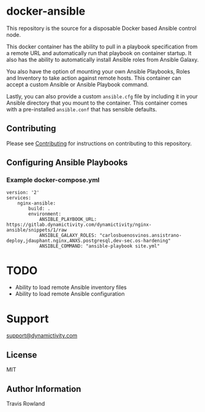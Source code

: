 # docker-ansible
This repository is the source for a disposable Docker based Ansible control node.

This docker container has the ability to pull in a playbook specification from a remote URL and automatically run that playbook on container startup. It also has the ability to automatically install Ansible roles from Ansible Galaxy.

You also have the option of mounting your own Ansible Playbooks, Roles and Inventory to take action against remote hosts. This container can accept a custom Ansible or Ansible Playbook command.

Lastly, you can also provide a custom `ansible.cfg` file by including it in your Ansible directory that you mount to the container. This container comes with a pre-installed `ansible.conf` that has sensible defaults.

## Contributing
Please see [Contributing](CONTRIBUTING.md) for instructions on contributing to this repository.

## Configuring Ansible Playbooks

### Example docker-compose.yml
```
version: '2'
services:
    nginx-ansible:
        build: .
        environment:
            ANSIBLE_PLAYBOOK_URL: https://gitlab.dynamictivity.com/dynamictivity/nginx-ansible/snippets/1/raw
            ANSIBLE_GALAXY_ROLES: "carlosbuenosvinos.ansistrano-deploy,jdauphant.nginx,ANXS.postgresql,dev-sec.os-hardening"
            ANSIBLE_COMMAND: "ansible-playbook site.yml"
```

# TODO
- Ability to load remote Ansible inventory files
- Ability to load remote Ansible configuration

# Support
support@dynamictivity.com

License
-------
MIT

Author Information
------------------
Travis Rowland
